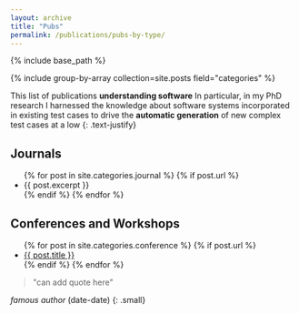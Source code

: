 ```yaml
---
layout: archive
title: "Pubs" 
permalink: /publications/pubs-by-type/
---
```


{% include base_path %}

{% include group-by-array collection=site.posts field="categories" %}


<section class="page__content" itemprop="text" markdown="1">


This list of publications __understanding software__
In particular, in my PhD research I
harnessed the knowledge about software systems incorporated in existing test
cases to drive the __automatic generation__ of new complex test cases at a low
{: .text-justify}

</section>

<h2 class="archive__subtitle">Journals</h2>

<ul>
  {% for post in site.categories.journal %}
    {% if post.url %}
        <li>{{ post.excerpt }}</li>
    {% endif %}
  {% endfor %}
</ul>

<h2 class="archive__subtitle">Conferences and Workshops</h2>

<ul>
  {% for post in site.categories.conference %}
    {% if post.url %}
        <li><a href="{{ post.url }}">{{ post.title }}</a></li>
    {% endif %}
  {% endfor %}
</ul>




<section class="page__content cf" itemprop="text" markdown="1">

> "can add quote here"

<cite>famous author</cite> (date-date) 
{: .small}

</section>
